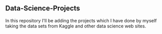 ## Data-Science-Projects ##               
In this repository I'll be adding the projects which I have done by myself taking the data sets from Kaggle and other data science web sites.                               
